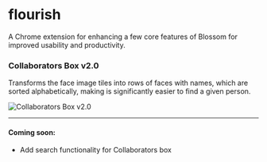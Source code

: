 # flourish
A Chrome extension for enhancing a few core features of Blossom for improved usability and productivity.

### Collaborators Box v2.0
Transforms the face image tiles into rows of faces with names, which are sorted alphabetically, making is significantly easier to find a given person.

![Collaborators Box v2.0](http://i.imgur.com/qzqqA5I.png)

---

#### Coming soon:
- Add search functionality for Collaborators box
